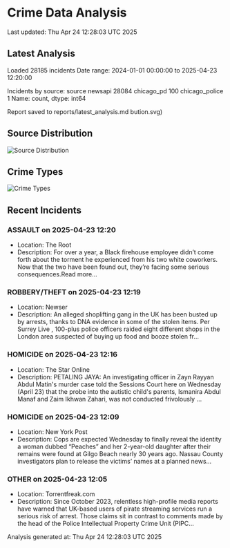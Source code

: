 # Crime Data Analysis
Last updated: Thu Apr 24 12:28:03 UTC 2025

## Latest Analysis

Loaded 28185 incidents
Date range: 2024-01-01 00:00:00 to 2025-04-23 12:20:00

Incidents by source:
source
newsapi           28084
chicago_pd          100
chicago_police        1
Name: count, dtype: int64

Report saved to reports/latest_analysis.md
bution.svg)

## Source Distribution
![Source Distribution](images/source_distribution.svg)

## Crime Types
![Crime Types](images/crime_types.svg)

## Recent Incidents

### ASSAULT on 2025-04-23 12:20
- Location: The Root
- Description: For over a year, a Black firehouse employee didn’t come forth about the torment he experienced from his two white coworkers. Now that the two have been found out, they’re facing some serious consequences.Read more...


### ROBBERY/THEFT on 2025-04-23 12:19
- Location: Newser
- Description: An alleged shoplifting gang in the UK has been busted up by arrests, thanks to DNA evidence in some of the stolen items. Per Surrey Live , 100-plus police officers raided eight different shops in the London area suspected of buying up food and booze stolen fr…


### HOMICIDE on 2025-04-23 12:16
- Location: The Star Online
- Description: PETALING JAYA: An investigating officer in Zayn Rayyan Abdul Matin's murder case told the Sessions Court here on Wednesday (April 23) that the probe into the autistic child's parents, Ismanira Abdul Manaf and Zaim Ikhwan Zahari, was not conducted frivolously …


### HOMICIDE on 2025-04-23 12:09
- Location: New York Post
- Description: Cops are expected Wednesday to finally reveal the identity a woman dubbed “Peaches” and her 2-year-old daughter after their remains were found at Gilgo Beach nearly 30 years ago. Nassau County investigators plan to release the victims’ names at a planned news…


### OTHER on 2025-04-23 12:05
- Location: Torrentfreak.com
- Description: Since October 2023, relentless high-profile media reports have warned that UK-based users of pirate streaming services run a serious risk of arrest. Those claims sit in contrast to comments made by the head of the Police Intellectual Property Crime Unit (PIPC…

Analysis generated at: Thu Apr 24 12:28:03 UTC 2025
